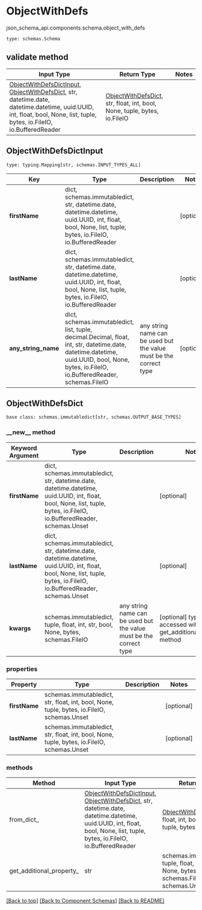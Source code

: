 # ObjectWithDefs
json_schema_api.components.schema.object_with_defs
```
type: schemas.Schema
```

## validate method
Input Type | Return Type | Notes
------------ | ------------- | -------------
[ObjectWithDefsDictInput](#objectwithdefsdictinput), [ObjectWithDefsDict](#objectwithdefsdict), str, datetime.date, datetime.datetime, uuid.UUID, int, float, bool, None, list, tuple, bytes, io.FileIO, io.BufferedReader | [ObjectWithDefsDict](#objectwithdefsdict), str, float, int, bool, None, tuple, bytes, io.FileIO |

## ObjectWithDefsDictInput
```
type: typing.Mapping[str, schemas.INPUT_TYPES_ALL]
```
Key | Type |  Description | Notes
------------ | ------------- | ------------- | -------------
**firstName** | dict, schemas.immutabledict, str, datetime.date, datetime.datetime, uuid.UUID, int, float, bool, None, list, tuple, bytes, io.FileIO, io.BufferedReader |  | [optional]
**lastName** | dict, schemas.immutabledict, str, datetime.date, datetime.datetime, uuid.UUID, int, float, bool, None, list, tuple, bytes, io.FileIO, io.BufferedReader |  | [optional]
**any_string_name** | dict, schemas.immutabledict, list, tuple, decimal.Decimal, float, int, str, datetime.date, datetime.datetime, uuid.UUID, bool, None, bytes, io.FileIO, io.BufferedReader, schemas.FileIO | any string name can be used but the value must be the correct type | [optional]

## ObjectWithDefsDict
```
base class: schemas.immutabledict[str, schemas.OUTPUT_BASE_TYPES]

```
### &lowbar;&lowbar;new&lowbar;&lowbar; method
Keyword Argument | Type | Description | Notes
---------------- | ---- | ----------- | -----
**firstName** | dict, schemas.immutabledict, str, datetime.date, datetime.datetime, uuid.UUID, int, float, bool, None, list, tuple, bytes, io.FileIO, io.BufferedReader, schemas.Unset |  | [optional]
**lastName** | dict, schemas.immutabledict, str, datetime.date, datetime.datetime, uuid.UUID, int, float, bool, None, list, tuple, bytes, io.FileIO, io.BufferedReader, schemas.Unset |  | [optional]
**kwargs** | schemas.immutabledict, tuple, float, int, str, bool, None, bytes, schemas.FileIO | any string name can be used but the value must be the correct type | [optional] typed value is accessed with the get_additional_property_ method

### properties
Property | Type | Description | Notes
-------- | ---- | ----------- | -----
**firstName** | schemas.immutabledict, str, float, int, bool, None, tuple, bytes, io.FileIO, schemas.Unset |  | [optional]
**lastName** | schemas.immutabledict, str, float, int, bool, None, tuple, bytes, io.FileIO, schemas.Unset |  | [optional]

### methods
Method | Input Type | Return Type | Notes
------ | ---------- | ----------- | ------
from_dict_ | [ObjectWithDefsDictInput](#objectwithdefsdictinput), [ObjectWithDefsDict](#objectwithdefsdict), str, datetime.date, datetime.datetime, uuid.UUID, int, float, bool, None, list, tuple, bytes, io.FileIO, io.BufferedReader | [ObjectWithDefsDict](#objectwithdefsdict), str, float, int, bool, None, tuple, bytes, io.FileIO | a constructor
get_additional_property_ | str | schemas.immutabledict, tuple, float, int, str, bool, None, bytes, schemas.FileIO, schemas.Unset }} | provides type safety for additional properties

[[Back to top]](#top) [[Back to Component Schemas]](../../../README.md#Component-Schemas) [[Back to README]](../../../README.md)
